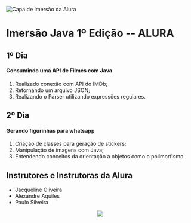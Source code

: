 ![Capa de Imersão da Alura](https://github.com/dor-95/Imersao-Java2022/blob/main/CapaImersao.jpg)

# Imersão Java 1º Edição -- ALURA

## 1º Dia

#### Consumindo uma API de Filmes com Java

 1. Realizado conexão com API do IMDb;
 2. Retornando um arquivo JSON;
 3. Realizando o Parser utilizando expressões regulares.
 
 ## 2º Dia

#### Gerando figurinhas para whatsapp

 1. Criação de classes para geração de stickers;
 2. Manipulação de imagens com Java;
 3. Entendendo conceitos da orientação a objetos como o polimorfismo.

##  Instrutores e Instrutoras da Alura

<ul>
 <li>Jacqueline Oliveira</li>
<li>Alexandre Aquiles</li>
<li>Paulo Silveira</li>
</ul>

<p align="center">
<img src="https://img.shields.io/badge/STATUS-EM%20DESENVOLVIMENTO-green"/>
</p>
